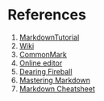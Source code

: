 References
==========
1. [MarkdownTutorial](http://www.markdowntutorial.com/)
1. [Wiki](https://en.wikipedia.org/wiki/Markdown#Example)
1. [CommonMark](http://commonmark.org/help/)
1. [Online editor](http://spec.commonmark.org/dingus/)
1. [Dearing Fireball](http://daringfireball.net/projects/markdown/)
1. [Mastering Markdown](https://guides.github.com/features/mastering-markdown/)
1. [Markdown Cheatsheet](https://github.com/adam-p/markdown-here/wiki/Markdown-Cheatsheet)
